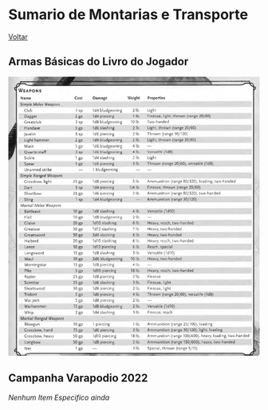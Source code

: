 # Sumario de Montarias e Transporte
[Voltar](../README.md)

## Armas Básicas do Livro do Jogador
![Armas](./images/Weapons.jpeg)

## Campanha Varapodio 2022

*Nenhum Item Especifico ainda*